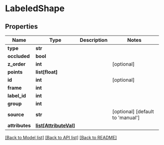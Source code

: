 # LabeledShape

## Properties
Name | Type | Description | Notes
------------ | ------------- | ------------- | -------------
**type** | **str** |  | 
**occluded** | **bool** |  | 
**z_order** | **int** |  | [optional] 
**points** | **list[float]** |  | 
**id** | **int** |  | [optional] 
**frame** | **int** |  | 
**label_id** | **int** |  | 
**group** | **int** |  | 
**source** | **str** |  | [optional] [default to 'manual']
**attributes** | [**list[AttributeVal]**](AttributeVal.md) |  | 

[[Back to Model list]](../README.md#documentation-for-models) [[Back to API list]](../README.md#documentation-for-api-endpoints) [[Back to README]](../README.md)


